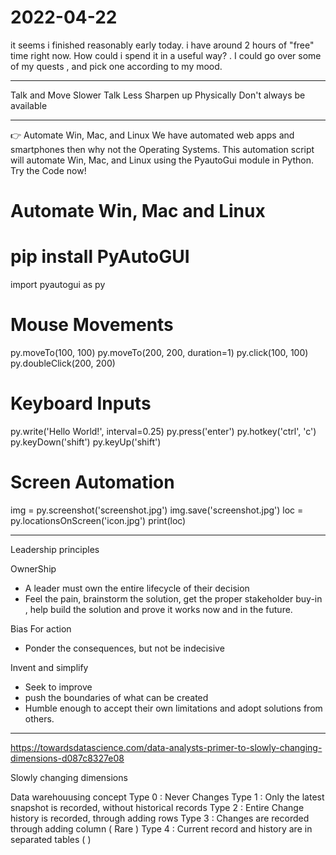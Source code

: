 # 2022-04-22


it seems i finished reasonably early today. 
i have around 2 hours of "free" time right now. 
How could i spend it in a useful way?
    . I could go over some of my quests , and pick one according to my mood. 


___


Talk and Move Slower
Talk Less
Sharpen up Physically 
Don't always be available



___


👉 Automate Win, Mac, and Linux
We have automated web apps and smartphones then why not the Operating Systems. This automation script will automate Win, Mac, and Linux using the PyautoGui module in Python. Try the Code now!
# Automate Win, Mac and Linux
# pip install PyAutoGUI
import pyautogui as py
# Mouse Movements
py.moveTo(100, 100)
py.moveTo(200, 200, duration=1)
py.click(100, 100)
py.doubleClick(200, 200)
# Keyboard Inputs
py.write('Hello World!', interval=0.25)
py.press('enter')
py.hotkey('ctrl', 'c')
py.keyDown('shift')
py.keyUp('shift')
# Screen Automation
img = py.screenshot('screenshot.jpg')
img.save('screenshot.jpg')
loc = py.locationsOnScreen('icon.jpg')
print(loc)


___

Leadership principles

OwnerShip
* A leader must own the entire lifecycle of their decision
* Feel the pain, brainstorm the solution, get the proper stakeholder buy-in , help build the solution and prove it works now and in the future. 

Bias For action
* Ponder the consequences, but not be indecisive
 
Invent and simplify
* Seek to improve
* push the boundaries of what can be created
* Humble enough to accept their own limitations and adopt solutions from others.
  


___

https://towardsdatascience.com/data-analysts-primer-to-slowly-changing-dimensions-d087c8327e08

Slowly changing dimensions

Data warehouusing concept 
Type 0 : Never Changes
Type 1 : Only the latest snapshot is recorded, without historical records
Type 2 : Entire Change history is recorded, through adding rows
Type 3 : Changes are recorded through adding column ( Rare )
Type 4 : Current record and history are in separated tables ( )
